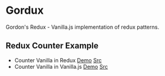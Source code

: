 # Gordux

Gordon's Redux - Vanilla.js implementation of redux patterns.

## Redux Counter Example

- Counter Vanilla in Redux [Demo](https://k94n.com/gordux.js/counter_vanilla__redux.html) [Src](counter_vanilla__redux.html)
- Counter Vanilla in Vanilla.js [Demo](https://k94n.com/gordux.js/counter_vanilla__vanilla.html) [Src](counter_vanilla__vanilla.html)
